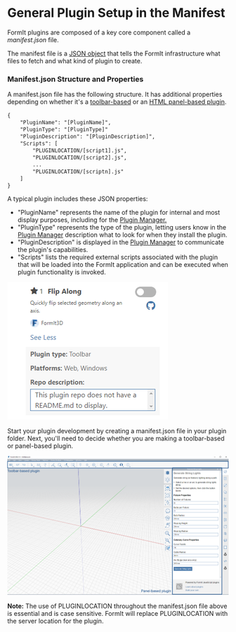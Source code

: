 # General Plugin Setup in the Manifest

FormIt plugins are composed of a key core component called a _manifest.json_ file.

The manifest file is a [JSON object](http://www.json.org) that tells the FormIt infrastructure what files to fetch and what kind of plugin to create.

### Manifest.json Structure and Properties

A manifest.json file has the following structure. It has additional properties depending on whether it's a [toolbar-based](../additional-development-options/creating-a-toolbar-based-plugin.md) or an [HTML panel-based plugin](../additional-development-options/creating-an-html-panel-plugin.md).

```
{
    "PluginName": "[PluginName]",
    "PluginType": "[PluginType]"
    "PluginDescription": "[PluginDescription]",
    "Scripts": [
        "PLUGINLOCATION/[script1].js",
        "PLUGINLOCATION/[script2].js",
        ...
        "PLUGINLOCATION/[scriptn].js"
    ]
}               
```

A typical plugin includes these JSON properties:

* "PluginName" represents the name of the plugin for internal and most display purposes, including for the [Plugin Manager.](../../how-to-use-plug-ins.md#plugin-manager)
* "PluginType" represents the type of the plugin, letting users know in the [Plugin Manager](../../how-to-use-plug-ins.md#plugin-manager) description what to look for when they install the plugin.
* "PluginDescription" is displayed in the [Plugin Manager](../../how-to-use-plug-ins.md#plugin-manager) to communicate the plugin's capabilities.
* "Scripts" lists the required external scripts associated with the plugin that will be loaded into the FormIt application and can be executed when plugin functionality is invoked.

![](<../../../.gitbook/assets/image (5) (1).png>)

Start your plugin development by creating a manifest.json file in your plugin folder. Next, you'll need to decide whether you are making a toolbar-based or panel-based plugin.

![](<../../../.gitbook/assets/image (36).png>)

**Note:** The use of PLUGINLOCATION throughout the manifest.json file above is essential and is case sensitive. FormIt will replace PLUGINLOCATION with the server location for the plugin.
